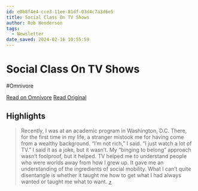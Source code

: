 ```yaml
---
id: e0b8f4e4-cce3-11ee-81df-03d4c7a3d6e5
title: Social Class On TV Shows
author: Rob Henderson
tags:
  - Newsletter
date_saved: 2024-02-16 10:55:59
---
```


# Social Class On TV Shows
#Omnivore

[Read on Omnivore](https://omnivore.app/me/social-class-on-tv-shows-18db2a1b7b7)
[Read Original](https://www.robkhenderson.com/p/social-class-on-tv-shows)

## Highlights

> Recently, I was at an academic program in Washington, D.C. There, for the first time in my life, a stranger mistook me for having come from a wealthy background. “I’m not rich,” I said. “I just watch a lot of TV.” I said it as a joke, but it wasn’t. My “binging to belong” approach wasn’t foolproof, but it helped. TV helped me to understand people who were worlds away from how I grew up. It gave me an understanding of the ingredients of social mobility. What I can’t quite disentangle is whether it taught me how to get what I had always wanted or taught me what to want. [⤴️](https://omnivore.app/me/social-class-on-tv-shows-18db2a1b7b7#2c557e73-8585-4208-bf3e-c929571835da) 

